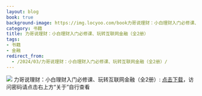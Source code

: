 ```yaml
---
layout: blog
book: true
background-image: https://img.locyoo.com/book力哥说理财：小白理财入门必修课、玩转互联网金融（全2册）.jpg
category: 书籍
title: 力哥说理财：小白理财入门必修课、玩转互联网金融（全2册）
tags:
- 书籍
- 金融
redirect_from:
  - /2024/03/力哥说理财：小白理财入门必修课、玩转互联网金融（全2册）/
---
```

![](https://img.locyoo.com/book力哥说理财：小白理财入门必修课、玩转互联网金融（全2册）.jpg)
力哥说理财：小白理财入门必修课、玩转互联网金融（全2册）: <a name = "ref1" href="https://url18.ctfile.com/f/50983618-1319973679-5484ba?p=3619">点击下载</a>，访问密码请点击右上方“关于”自行查看
